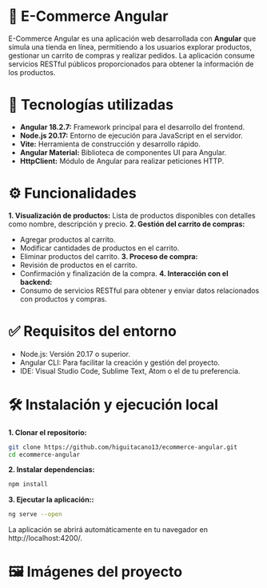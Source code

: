 # 🛒 E-Commerce Angular
E-Commerce Angular es una aplicación web desarrollada con **Angular** que simula una tienda en línea, permitiendo a los usuarios explorar productos, gestionar un carrito de compras y realizar pedidos. La aplicación consume servicios RESTful públicos proporcionados para obtener la información de los productos.

# 🚀 Tecnologías utilizadas
- **Angular 18.2.7:** Framework principal para el desarrollo del frontend.
- **Node.js 20.17:** Entorno de ejecución para JavaScript en el servidor.
- **Vite:** Herramienta de construcción y desarrollo rápido.
- **Angular Material:** Biblioteca de componentes UI para Angular.
- **HttpClient:** Módulo de Angular para realizar peticiones HTTP.

# ⚙️ Funcionalidades
**1. Visualización de productos:** Lista de productos disponibles con detalles como nombre, descripción y precio.
**2. Gestión del carrito de compras:**
  - Agregar productos al carrito.
  - Modificar cantidades de productos en el carrito.
  - Eliminar productos del carrito.
**3. Proceso de compra:**
  - Revisión de productos en el carrito.
  - Confirmación y finalización de la compra.
**4. Interacción con el backend:**
- Consumo de servicios RESTful para obtener y enviar datos relacionados con productos y compras.

# ✅ Requisitos del entorno
- Node.js: Versión 20.17 o superior.
- Angular CLI: Para facilitar la creación y gestión del proyecto.
- IDE: Visual Studio Code, Sublime Text, Atom o el de tu preferencia.

# 🛠️ Instalación y ejecución local
**1. Clonar el repositorio:**

```bash
git clone https://github.com/higuitacano13/ecommerce-angular.git
cd ecommerce-angular
```


**2. Instalar dependencias:**

```bash
npm install
```


**3. Ejecutar la aplicación::**

```bash
ng serve --open
```

La aplicación se abrirá automáticamente en tu navegador en http://localhost:4200/.

# 🖼️ Imágenes del proyecto

